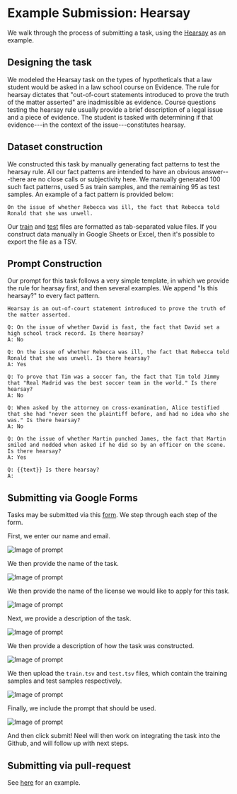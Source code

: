 # Example Submission: Hearsay

We walk through the process of submitting a task, using the [Hearsay](https://github.com/HazyResearch/legalbench/tree/main/tasks/hearsay) as an example.

## Designing the task

We modeled the Hearsay task on the types of hypotheticals that a law student would be asked in a law school course on Evidence. The rule for hearsay dictates that "out-of-court statements introduced to prove the truth of the matter asserted" are inadmissible as evidence. Course questions testing the hearsay rule usually provide a brief description of a legal issue and a piece of evidence. The student is tasked with determining if that evidence---in the context of the issue---constitutes hearsay.

## Dataset construction

We constructed this task by manually generating fact patterns to test the hearsay rule. All our fact patterns are intended to have an obvious answer---there are no close calls or subjectivity here. We manually generated 100 such fact patterns, used 5 as train samples, and the remaining 95 as test samples. An example of a fact pattern is provided below:

```text
On the issue of whether Rebecca was ill, the fact that Rebecca told Ronald that she was unwell.
```

Our [train](https://github.com/HazyResearch/legalbench/blob/main/tasks/hearsay/train.tsv) and [test](https://github.com/HazyResearch/legalbench/blob/main/tasks/hearsay/test.tsv) files are formatted as tab-separated value files. If you construct data manually in Google Sheets or Excel, then it's possible to export the file as a TSV.

## Prompt Construction

Our prompt for this task follows a very simple template, in which we provide the rule for hearsay first, and then several examples. We append "Is this hearsay?" to every fact pattern.

```text
Hearsay is an out-of-court statement introduced to prove the truth of the matter asserted.

Q: On the issue of whether David is fast, the fact that David set a high school track record. Is there hearsay?
A: No

Q: On the issue of whether Rebecca was ill, the fact that Rebecca told Ronald that she was unwell. Is there hearsay?
A: Yes

Q: To prove that Tim was a soccer fan, the fact that Tim told Jimmy that "Real Madrid was the best soccer team in the world." Is there hearsay?
A: No

Q: When asked by the attorney on cross-examination, Alice testified that she had "never seen the plaintiff before, and had no idea who she was." Is there hearsay?
A: No

Q: On the issue of whether Martin punched James, the fact that Martin smiled and nodded when asked if he did so by an officer on the scene. Is there hearsay?
A: Yes

Q: {{text}} Is there hearsay?
A:
```

## Submitting via Google Forms

Tasks may be submitted via this [form](https://docs.google.com/forms/d/e/1FAIpQLScTlLR0vA2Zd4Vak0yhNOY7dZPXbUy3jzvXkTspE4Qgw5lHxQ/viewform). We step through each step of the form.

First, we enter our name and email.

![Image of prompt](img/form_submission_hearsay_example/name_and_email.png)

We then provide the name of the task.

![Image of prompt](img/form_submission_hearsay_example/task_name.png)

We then provide the name of the license we would like to apply for this task.

![Image of prompt](img/form_submission_hearsay_example/license.png)

Next, we provide a description of the task.

![Image of prompt](img/form_submission_hearsay_example/description.png)

We then provide a description of how the task was constructed.

![Image of prompt](img/form_submission_hearsay_example/construction.png)

We then upload the `train.tsv` and `test.tsv` files, which contain the training samples and test samples respectively.

![Image of prompt](img/form_submission_hearsay_example/file_upload.png)

Finally, we include the prompt that should be used.

![Image of prompt](img/form_submission_hearsay_example/prompt.png)

And then click submit! Neel will then work on integrating the task into the Github, and will follow up with next steps.

## Submitting via pull-request

See [here](https://github.com/HazyResearch/legalbench/pull/6) for an example.
